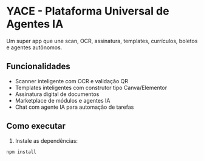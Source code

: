  # YACE - Plataforma Universal de Agentes IA

Um super app que une scan, OCR, assinatura, templates, currículos, boletos e agentes autônomos.

## Funcionalidades

- Scanner inteligente com OCR e validação QR
- Templates inteligentes com construtor tipo Canva/Elementor
- Assinatura digital de documentos
- Marketplace de módulos e agentes IA
- Chat com agente IA para automação de tarefas

## Como executar

1. Instale as dependências:
```bash
npm install
